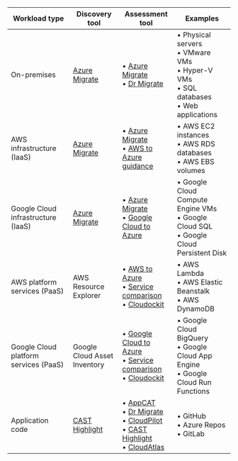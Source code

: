 | Workload type  | Discovery tool | Assessment tool | Examples |
|------------|----------------|-----------------|----------------|
| On-premises | [Azure Migrate](/azure/migrate/migrate-appliance) | • [Azure Migrate](/azure/migrate/tutorial-discover-physical) <br> • [Dr Migrate](https://azuremarketplace.microsoft.com/marketplace/consulting-services/lab3solutions.drmigrate-standard-cons-deployment) | • Physical servers <br> • VMware VMs <br> • Hyper-V VMs <br> • SQL databases <br> • Web applications |
| AWS infrastructure (IaaS) | [Azure Migrate](/azure/migrate/tutorial-discover-physical) | • [Azure Migrate](/azure/migrate/tutorial-assess-physical)<br>• [AWS to Azure guidance](/azure/migration/migrate-from-aws) | • AWS EC2 instances <br> • AWS RDS databases <br> • AWS EBS volumes |
| Google Cloud infrastructure (IaaS) | [Azure Migrate](/azure/migrate/tutorial-discover-physical) | • [Azure Migrate](/azure/migrate/tutorial-assess-physical)<br>• [Google Cloud to Azure](/azure/migration/migrate-from-google-cloud) | • Google Cloud Compute Engine VMs <br> • Google Cloud SQL <br> • Google Cloud Persistent Disk |
| AWS platform services (PaaS) | AWS Resource Explorer | • [AWS to Azure](/azure/migration/migrate-from-aws) <br> • [Service comparison](/azure/architecture/aws-professional/#primary-topics) <br> • [Cloudockit](https://azuremarketplace.microsoft.com/marketplace/apps/azure-dockit.cloudockit?tab=Overview) | • AWS Lambda <br> • AWS Elastic Beanstalk <br> • AWS DynamoDB |
| Google Cloud platform services (PaaS) | Google Cloud Asset Inventory | • [Google Cloud to Azure](/azure/migration/migrate-from-google-cloud) <br> • [Service comparison](/azure/architecture/gcp-professional/services) <br> • [Cloudockit](https://azuremarketplace.microsoft.com/marketplace/apps/azure-dockit.cloudockit?tab=Overview)  | • Google Cloud BigQuery <br> • Google Cloud App Engine <br> • Google Cloud Run Functions |
| Application code | [CAST Highlight](https://appsource.microsoft.com/product/web-apps/cast.cast_highlight?tab=Overview) | • [AppCAT](/azure/migrate/appcat/overview) <br> • [Dr Migrate](https://azuremarketplace.microsoft.com/marketplace/consulting-services/lab3solutions.drmigrate-standard-cons-deployment) <br> • [CloudPilot](https://appsource.microsoft.com/product/web-apps/cloudatlasinc.36d534d9-ab47-4cd8-93d3-2be7df682782) <br> • [CAST Highlight](https://appsource.microsoft.com/product/web-apps/cast.cast_highlight?tab=Overview) <br> • [CloudAtlas](https://appsource.microsoft.com/product/web-apps/unify-cloud-llc.cloudatlas_modernize_and_migrate?tab=Overview) | • GitHub <br> • Azure Repos <br> • GitLab |

